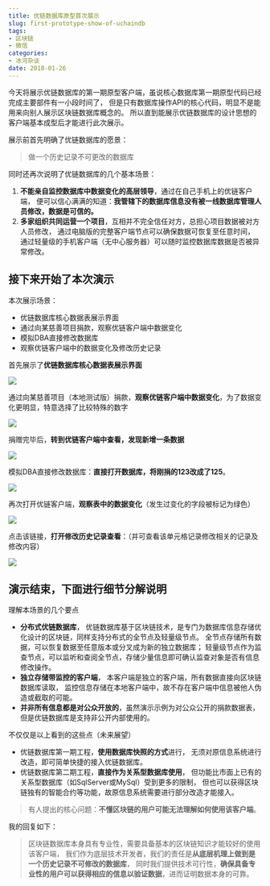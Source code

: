 ```yaml
---
title: 优链数据库原型首次展示
slug: first-prototype-show-of-uchaindb
tags:
- 区块链
- 微信
categories:
- 冰河杂谈
date: 2018-01-26
---
```


今天将展示优链数据库的第一期原型客户端，虽说核心数据库第一期原型代码已经完成主要部件有一小段时间了，
但是只有数据库操作API的核心代码，明显不是能用来向别人展示区块链数据库概念的。
所以直到能展示优链数据库的设计思想的客户端基本成型后才能进行此次展示。
 
展示前首先明确了优链数据库的愿景：
> 做一个历史记录不可更改的数据库
 
同时还再次说明了优链数据库的几个基本场景：

1. **不能亲自监控数据库中数据变化的高层领导**，通过在自己手机上的优链客户端，
   便可以信心满满的知道：**我管辖下的数据库信息没有被一线数据库管理人员修改，数据是可信的。**
2. **多家组织共同运营一个项目**，互相并不完全信任对方，总担心项目数据被对方人员修改，
   通过电脑版的完整客户端节点可以确保数据可恢复至任意时间，
   通过轻量级的手机客户端（无中心服务器）可以随时监控数据库数据是否被异常修改。
 

## 接下来开始了本次演示
 
本次展示场景：

* 优链数据库核心数据表展示界面
* 通过向某慈善项目捐款，观察优链客户端中数据变化
* 模拟DBA直接修改数据库
* 观察优链客户端中的数据变化及修改历史记录
 

首先展示了**优链数据库核心数据表展示界面**

![](1.png)
 
通过向某慈善项目（本地测试版）捐款，**观察优链客户端中数据变化**，为了数据变化更明显，特意选择了比较特殊的数字
 
![](2.png)
 
捐赠完毕后，**转到优链客户端中查看，发现新增一条数据**
 
![](3.png)
 
模拟DBA直接修改数据库：**直接打开数据库，将刚捐的123改成了125**。
 
![](4.png)
 
再次打开优链客户端，**观察表中的数据变化**（发生过变化的字段被标记为绿色）
 
![](5.png)
 
点击该链接，**打开修改历史记录查看**：（并可查看该单元格记录修改相关的记录及修改内容）
 
![](6.png)
 
## 演示结束，下面进行细节分解说明

理解本场景的几个要点

* **分布式优链数据库**，
  优链数据库基于区块链技术，是专门为数据库信息存储优化设计的区块链，同样支持分布式的全节点及轻量级节点。
  全节点存储所有数据，可以恢复数据至任意版本或分叉成为新的独立数据库；
  轻量级节点作为监查节点，可以监听和查阅全节点，存储少量信息即可确认监查对象是否有信息修改操作。
* **独立存储带监控的客户端**，
  本客户端是独立的客户端，所有数据直接向区块链数据库读取，
  监控信息存储在本地客户端中，故不存在客户端中信息被他人伪造或截取的可能。
* **并非所有信息都是对公众开放的**，虽然演示示例为对公众公开的捐款数据表，但是优链数据库是支持非公开内部使用的。
 
不仅仅是以上看到的这些点（未来展望）

* 优链数据库第一期工程，**使用数据库快照的方式**进行，
  无须对原信息系统进行改造，即可简单快捷的接入优链数据库。
* 优链数据库第二期工程，**直接作为关系型数据库使用**，
  但功能比市面上已有的关系型数据库（如SqlServer或MySql）受到更多的限制，
  但也可以获得区块链独有的智能合约等功能，故原信息系统需要进行部分改造才能接入。
 
> 有人提出的核心问题：**不懂区块链的用户可能无法理解如何使用该客户端**。

我的回复如下：

> 区块链数据库本身具有专业性，需要具备基本的区块链知识才能较好的使用该客户端，
> 我们作为底层技术开发者，我们的责任是**从底层机理上做到是一个历史记录不可修改的数据库**，
> 同时我们提供技术可行性，**确保具备专业性的用户可以获得相应的信息以验证数据**，进而证明数据本身的可靠。
 
